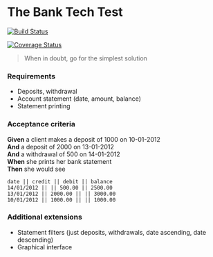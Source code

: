 # The Bank Tech Test

[![Build Status](https://travis-ci.org/RobinHeathcote/bank_tech_test.svg?branch=master)](https://travis-ci.org/RobinHeathcote/bank_tech_test)

[![Coverage Status](https://coveralls.io/repos/github/RobinHeathcote/bank_tech_test/badge.svg?branch=master)](https://coveralls.io/github/RobinHeathcote/bank_tech_test?branch=master)

>When in doubt, go for the simplest solution

### Requirements
* Deposits, withdrawal
* Account statement (date, amount, balance)
* Statement printing

### Acceptance criteria

**Given** a client makes a deposit of 1000 on 10-01-2012  
**And** a deposit of 2000 on 13-01-2012  
**And** a withdrawal of 500 on 14-01-2012  
**When** she prints her bank statement  
**Then** she would see  


```
date || credit || debit || balance
14/01/2012 || || 500.00 || 2500.00
13/01/2012 || 2000.00 || || 3000.00
10/01/2012 || 1000.00 || || 1000.00
```

### Additional extensions

* Statement filters (just deposits, withdrawals, date ascending, date descending)
* Graphical interface
